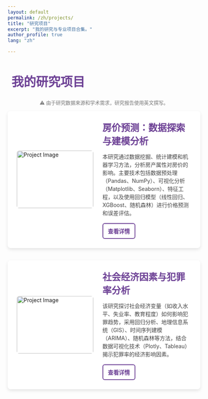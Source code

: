 ```yaml
---
layout: default
permalink: /zh/projects/
title: "研究项目"
excerpt: "我的研究与专业项目合集。"
author_profile: true
lang: "zh"

---
```


<style>
/* 页面整体样式 */
.page-content {
  background: #f3e8fd;
  padding: 2rem;
}

/* 项目卡片样式 */
.project-card {
  display: flex;
  align-items: center;
  background: white;
  padding: 1.5rem;
  border-radius: 8px;
  box-shadow: 0 4px 8px rgba(0,0,0,0.1);
  margin-bottom: 2rem;
  transition: transform 0.2s, box-shadow 0.2s;
}

/* 移动端适配 */
@media (max-width: 768px) {
  .project-card {
    flex-direction: column;
    text-align: center;
  }
  .project-image {
    margin-right: 0;
    margin-bottom: 1rem;
  }
  .button-row {
    justify-content: center;
  }
}

/* 项目图片 */
.project-image {
  width: 200px;
  height: 150px;
  border-radius: 6px;
  object-fit: cover;
  margin-right: 1.5rem;
}

/* 项目内容 */
.project-content {
  flex: 1;
}

.project-title {
  font-size: 1.5rem;
  font-weight: bold;
  color: #6d4195;
  margin-bottom: 0.5rem;
}

.project-description {
  color: #444;
  line-height: 1.5;
  margin-bottom: 1rem;
}

/* 详情按钮 */
.details-btn {
  background: transparent;
  color: #6d4195;
  border: 2px solid #6d4195;
  padding: 8px 12px;
  font-size: 0.9rem;
  font-weight: bold;
  border-radius: 6px;
  cursor: pointer;
  transition: all 0.2s ease;
}

.details-btn:hover {
  background: #6d4195;
  color: white;
}

/* 隐藏详情 */
.project-details {
  display: none;
  background: #fff;
  padding: 1.5rem;
  margin-top: 1rem;
  margin-bottom: 2rem;
  border-radius: 6px;
  box-shadow: 0 3px 6px rgba(0,0,0,0.1);
}

/* 预览框 */
.preview-frame {
  width: 100%;
  height: 450px;
  border: none;
  margin-bottom: 1rem;
  border-radius: 6px;
}

/* 按钮行 */
.button-row {
  display: flex;
  gap: 0.8rem;
}

/* GitHub 按钮 */
.github-btn {
  display: inline-flex;
  align-items: center;
  gap: 5px;
  padding: 6px 10px;
  font-size: 0.9rem;
  font-weight: bold;
  border-radius: 6px;
  text-decoration: none;
  border: 2px solid #6d4195;
  color: #6d4195;
}

.github-btn:hover {
  background: #6d4195;
  color: white;
}

/* 页面查看按钮 */
.html-btn {
  display: inline-flex;
  align-items: center;
  gap: 5px;
  padding: 6px 10px;
  font-size: 0.9rem;
  font-weight: bold;
  border-radius: 6px;
  text-decoration: none;
  background: #6d4195;
  color: white;
  border: 2px solid #6d4195;
}

.html-btn:hover {
  background: #4a256d;
  border-color: #4a256d;
}
</style>

<h1 style="display: flex; align-items: center; font-size: 2rem; color: #6d4195; margin-bottom: 1.5rem; text-align: left;">
  <i class="fa-solid fa-folder-open" style="margin-right: 10px;"></i> 我的研究项目
</h1>

<p style="font-size: 0.8rem; color: #777; text-align: center; margin-top: 1rem;">
  ⚠️ 由于研究数据来源和学术需求，研究报告使用英文撰写。
</p>


<!-- 项目 1 -->
<div class="project-card">
  <img src="{{ site.baseurl }}/images/project1.jpg" alt="Project Image" class="project-image">
  <div class="project-content">
    <div class="project-title">房价预测：数据探索与建模分析</div>
    <p class="project-description">
      本研究通过数据挖掘、统计建模和机器学习方法，分析房产属性对房价的影响。主要技术包括数据预处理（Pandas、NumPy）、可视化分析（Matplotlib、Seaborn）、特征工程，以及使用回归模型（线性回归、XGBoost、随机森林）进行价格预测和误差评估。
    </p>
    <button class="details-btn" onclick="toggleDetails('project1')">查看详情</button>
  </div>
</div>

<!-- 详情 -->
<div id="project1" class="project-details">
  <iframe class="preview-frame" src="https://htmlpreview.github.io/?https://github.com/ChengWu-Data/Housing-Price-Prediction-An-Exploratory-Analysis/blob/8a49d8ae0d2514d014c7d304ea081a2002fbd0f4/Housing_Price_Prediction-AnExploratoryAnalysis.html"></iframe>

  <div class="button-row">
    <a href="https://github.com/ChengWu-Data/Housing-Price-Prediction-An-Exploratory-Analysis.git" class="github-btn">
      <i class="fa-brands fa-github"></i> GitHub
    </a>
    <a href="https://chengwu-data.github.io/Housing_Price_Prediction-AnExploratoryAnalysis.html" class="html-btn">
      <i class="fa-solid fa-file"></i> 查看页面
    </a>
  </div>
</div>

<!-- 项目 2 -->
<div class="project-card">
  <img src="{{ site.baseurl }}/images/project2.jpg" alt="Project Image" class="project-image">
  <div class="project-content">
    <div class="project-title">社会经济因素与犯罪率分析</div>
    <p class="project-description">
      该研究探讨社会经济变量（如收入水平、失业率、教育程度）如何影响犯罪趋势，采用回归分析、地理信息系统（GIS）、时间序列建模（ARIMA）、随机森林等方法，结合数据可视化技术（Plotly、Tableau）揭示犯罪率的经济影响因素。
    </p>
    <button class="details-btn" onclick="toggleDetails('project2')">查看详情</button>
  </div>
</div>

<!-- 详情 -->
<div id="project2" class="project-details">
  <!-- PDF 本地预览 -->
  <div class="iframe-wrapper">
    <canvas id="pdf-viewer-project2"></canvas>
  </div>

  <!-- 按钮 -->
  <div class="button-row">
    <a href="{{ site.baseurl }}/assets/480.pdf" class="html-btn" download="项目2_研究报告.pdf">
      <i class="fa-solid fa-download"></i> 下载 PDF
    </a>
    <a href="{{ site.baseurl }}/assets/480.pdf" class="html-btn" target="_blank">
      <i class="fa-solid fa-file-pdf"></i> 在线查看
    </a>
  </div>
</div>

<!-- 引入 PDF.js -->
<script src="https://cdnjs.cloudflare.com/ajax/libs/pdf.js/2.14.305/pdf.min.js"></script>
<script>
  document.addEventListener("DOMContentLoaded", function () {
    var url = "{{ site.baseurl }}/assets/480.pdf"; // 本地 PDF 地址

    var loadingTask = pdfjsLib.getDocument(url);
    loadingTask.promise.then(function(pdf) {
      pdf.getPage(1).then(function(page) {
        var scale = 1.5;
        var viewport = page.getViewport({ scale: scale });

        var canvas = document.getElementById('pdf-viewer-project2');
        var context = canvas.getContext('2d');
        canvas.height = viewport.height;
        canvas.width = viewport.width;

        var renderContext = {
          canvasContext: context,
          viewport: viewport
        };
        page.render(renderContext);
      });
    });
  });
</script>




<script>
function toggleDetails(id) {
  var details = document.getElementById(id);

  if (details.style.display === "none" || details.style.display === "") {
    details.style.display = "block";
    details.style.opacity = 0;
    setTimeout(() => {
      details.style.opacity = 1;
      details.scrollIntoView({ behavior: "smooth", block: "start" });
    }, 50);
  } else {
    details.style.opacity = 0;
    setTimeout(() => {
      details.style.display = "none";
    }, 200);
  }
}
</script>
